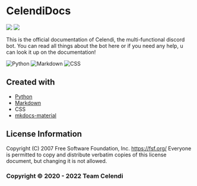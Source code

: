 # CelendiDocs

<a href="https://status.celendi.xyz"><img src="https://status.celendi.xyz/api/badge/18/status?style=for-the-badge&label=CelendiDocs"></a>
<a href="https://github.com/Celendi/Docs/blob/main/LICENSE"><img src="https://img.shields.io/badge/license-GNU-brightgreen.svg?style=for-the-badge"/></a>

This is the official documentation of Celendi, the multi-functional discord bot. You can read all things about the bot here or if you need any help, u can look it up on the documentation!

![Python](https://img.shields.io/badge/python-306998?style=for-the-badge&logo=python&logoColor=white) ![Markdown](https://img.shields.io/badge/markdown-000000.svg?style=for-the-badge&logo=markdown&logoColor=white) ![CSS](https://img.shields.io/badge/CSS-264de4.svg?style=for-the-badge&logo=CSS3&logoColor=white)

## Created with
  
* [Python](https://www.python.org/)
* [Markdown](https://www.markdownguide.org/)
* CSS
* [mkdocs-material](https://github.com/squidfunk/mkdocs-material)

## License Information

Copyright (C) 2007 Free Software Foundation, Inc. <https://fsf.org/> Everyone is permitted to copy and distribute verbatim copies of this license document, but changing it is not allowed.

### Copyright © 2020 - 2022 Team Celendi
